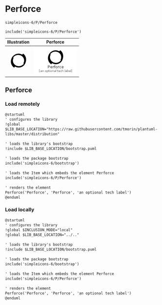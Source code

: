 # Perforce


```text
simpleicons-6/P/Perforce
```

```text
include('simpleicons-6/P/Perforce')
```



| Illustration | Perforce |
| :---: | :---: |
| ![illustration for Illustration](../../simpleicons-6/P/Perforce.png) | ![illustration for Perforce](../../simpleicons-6/P/Perforce.Local.png) |




## Perforce

### Load remotely
```plantuml
@startuml
' configures the library
!global $LIB_BASE_LOCATION="https://raw.githubusercontent.com/tmorin/plantuml-libs/master/distribution"

' loads the library's bootstrap
!include $LIB_BASE_LOCATION/bootstrap.puml

' loads the package bootstrap
include('simpleicons-6/bootstrap')

' loads the Item which embeds the element Perforce
include('simpleicons-6/P/Perforce')

' renders the element
Perforce('Perforce', 'Perforce', 'an optional tech label')
@enduml
```

### Load locally
```plantuml
@startuml
' configures the library
!global $INCLUSION_MODE="local"
!global $LIB_BASE_LOCATION="../.."

' loads the library's bootstrap
!include $LIB_BASE_LOCATION/bootstrap.puml

' loads the package bootstrap
include('simpleicons-6/bootstrap')

' loads the Item which embeds the element Perforce
include('simpleicons-6/P/Perforce')

' renders the element
Perforce('Perforce', 'Perforce', 'an optional tech label')
@enduml
```

